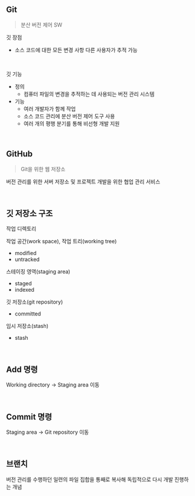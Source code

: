 ## Git
> 분산 버전 제어 SW

깃 장점
- 소스 코드에 대한 모든 변경 사항 다른 사용자가 추적 가능

<br>

깃 기능
- 정의
  - 컴퓨터 파일의 변경을 추적하는 데 사용되는 버전 관리 시스템
- 기능
  - 여러 개발자가 함께 작업
  - 소스 코드 관리에 분산 버전 제어 도구 사용
  - 여러 개의 평행 분기를 통해 비선형 개발 지원

<br>

## GitHub
> Git을 위한 웹 저장소

버전 관리를 위한 서버 저장소 및 프로젝트 개발을 위한 협업 관리 서비스

<br>

## 깃 저장소 구조
작업 디렉토리 <br>

작업 공간(work space), 작업 트리(working tree)
- modified
- untracked <br>

스테이징 영역(staging area)
- staged
- indexed <br>

깃 저장소(git repository)
- committed <br>

임시 저장소(stash)
- stash

<br>

## Add 명령
Working directory → Staging area 이동

<br>

## Commit 명령
Staging area → Git repository 이동

<br>

## 브랜치
버전 관리를 수행하던 일련의 파일 집합을 통째로 복사해 독립적으로 다시 개발 진행하는 개념

